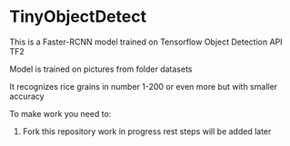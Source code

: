 # TinyObjectDetect

This is a Faster-RCNN model trained on Tensorflow Object Detection API TF2 

Model is trained on pictures from folder datasets

It recognizes rice grains in number 1-200 or even more but with smaller accuracy

To make work you need to:

1. Fork this repository
work in progress rest steps will be added later
